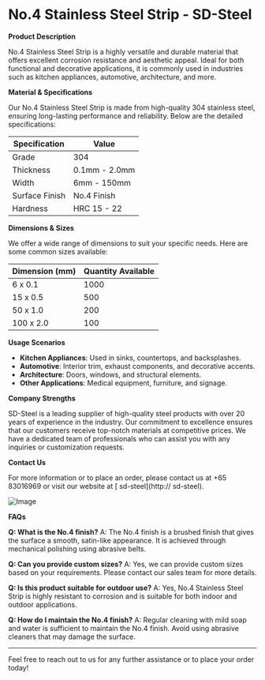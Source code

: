 # No.4 Stainless Steel Strip - SD-Steel

**Product Description**

No.4 Stainless Steel Strip is a highly versatile and durable material that offers excellent corrosion resistance and aesthetic appeal. Ideal for both functional and decorative applications, it is commonly used in industries such as kitchen appliances, automotive, architecture, and more.

**Material & Specifications**

Our No.4 Stainless Steel Strip is made from high-quality 304 stainless steel, ensuring long-lasting performance and reliability. Below are the detailed specifications:

| Specification | Value |
|---------------|-------|
| Grade         | 304   |
| Thickness     | 0.1mm - 2.0mm |
| Width         | 6mm - 150mm  |
| Surface Finish| No.4 Finish |
| Hardness      | HRC 15 - 22 |

**Dimensions & Sizes**

We offer a wide range of dimensions to suit your specific needs. Here are some common sizes available:

| Dimension (mm) | Quantity Available |
|----------------|--------------------|
| 6 x 0.1        | 1000               |
| 15 x 0.5       | 500                |
| 50 x 1.0       | 200                |
| 100 x 2.0      | 100                |

**Usage Scenarios**

- **Kitchen Appliances**: Used in sinks, countertops, and backsplashes.
- **Automotive**: Interior trim, exhaust components, and decorative accents.
- **Architecture**: Doors, windows, and structural elements.
- **Other Applications**: Medical equipment, furniture, and signage.

**Company Strengths**

SD-Steel is a leading supplier of high-quality steel products with over 20 years of experience in the industry. Our commitment to excellence ensures that our customers receive top-notch materials at competitive prices. We have a dedicated team of professionals who can assist you with any inquiries or customization requests.

**Contact Us**

For more information or to place an order, please contact us at +65 83016969 or visit our website at [ sd-steel](http:// sd-steel).

![Image](https://github.com/user-attachments/assets/2567258e-e124-4816-932d-1809bd27ef0b)

**FAQs**

**Q: What is the No.4 finish?**
A: The No.4 finish is a brushed finish that gives the surface a smooth, satin-like appearance. It is achieved through mechanical polishing using abrasive belts.

**Q: Can you provide custom sizes?**
A: Yes, we can provide custom sizes based on your requirements. Please contact our sales team for more details.

**Q: Is this product suitable for outdoor use?**
A: Yes, No.4 Stainless Steel Strip is highly resistant to corrosion and is suitable for both indoor and outdoor applications.

**Q: How do I maintain the No.4 finish?**
A: Regular cleaning with mild soap and water is sufficient to maintain the No.4 finish. Avoid using abrasive cleaners that may damage the surface.

---

Feel free to reach out to us for any further assistance or to place your order today!
